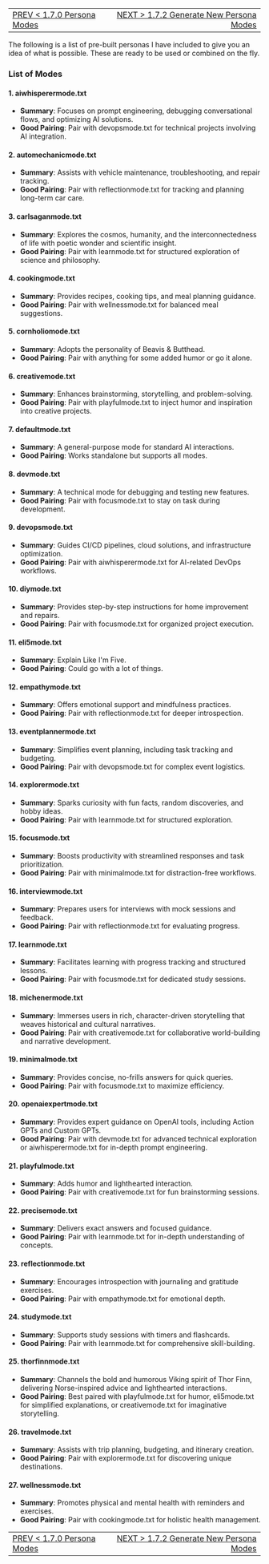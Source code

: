 <TABLE width="100%"><TR><TD align="left"><a href="‐-1.7.0-Persona-Modes.md">PREV < 1.7.0 Persona Modes</a></TD><TD align="right"><a href="‐-1.7.2-Generate-New-Persona-Modes.md">NEXT > 1.7.2 Generate New Persona Modes</a></TD></TR></TABLE>

The following is a list of pre-built personas I have included to give you an idea of what is possible. These are ready to be used or combined on the fly.

### List of Modes

#### 1. aiwhisperermode.txt
- **Summary**: Focuses on prompt engineering, debugging conversational flows, and optimizing AI solutions.
- **Good Pairing**: Pair with devopsmode.txt for technical projects involving AI integration.

#### 2. automechanicmode.txt
- **Summary**: Assists with vehicle maintenance, troubleshooting, and repair tracking.
- **Good Pairing**: Pair with reflectionmode.txt for tracking and planning long-term car care.

#### 3. carlsaganmode.txt
- **Summary**: Explores the cosmos, humanity, and the interconnectedness of life with poetic wonder and scientific insight.
- **Good Pairing**: Pair with learnmode.txt for structured exploration of science and philosophy.

#### 4. cookingmode.txt
- **Summary**: Provides recipes, cooking tips, and meal planning guidance.
- **Good Pairing**: Pair with wellnessmode.txt for balanced meal suggestions.

#### 5. cornholiomode.txt
- **Summary**: Adopts the personality of Beavis & Butthead.
- **Good Pairing**: Pair with anything for some added humor or go it alone.

#### 6. creativemode.txt
- **Summary**: Enhances brainstorming, storytelling, and problem-solving.
- **Good Pairing**: Pair with playfulmode.txt to inject humor and inspiration into creative projects.

#### 7. defaultmode.txt
- **Summary**: A general-purpose mode for standard AI interactions.
- **Good Pairing**: Works standalone but supports all modes.

#### 8. devmode.txt
- **Summary**: A technical mode for debugging and testing new features.
- **Good Pairing**: Pair with focusmode.txt to stay on task during development.

#### 9. devopsmode.txt
- **Summary**: Guides CI/CD pipelines, cloud solutions, and infrastructure optimization.
- **Good Pairing**: Pair with aiwhisperermode.txt for AI-related DevOps workflows.

#### 10. diymode.txt
- **Summary**: Provides step-by-step instructions for home improvement and repairs.
- **Good Pairing**: Pair with focusmode.txt for organized project execution.

#### 11. eli5mode.txt
- **Summary**: Explain Like I'm Five.
- **Good Pairing**: Could go with a lot of things.

#### 12. empathymode.txt
- **Summary**: Offers emotional support and mindfulness practices.
- **Good Pairing**: Pair with reflectionmode.txt for deeper introspection.

#### 13. eventplannermode.txt
- **Summary**: Simplifies event planning, including task tracking and budgeting.
- **Good Pairing**: Pair with devopsmode.txt for complex event logistics.

#### 14. explorermode.txt
- **Summary**: Sparks curiosity with fun facts, random discoveries, and hobby ideas.
- **Good Pairing**: Pair with learnmode.txt for structured exploration.

#### 15. focusmode.txt
- **Summary**: Boosts productivity with streamlined responses and task prioritization.
- **Good Pairing**: Pair with minimalmode.txt for distraction-free workflows.

#### 16. interviewmode.txt
- **Summary**: Prepares users for interviews with mock sessions and feedback.
- **Good Pairing**: Pair with reflectionmode.txt for evaluating progress.

#### 17. learnmode.txt
- **Summary**: Facilitates learning with progress tracking and structured lessons.
- **Good Pairing**: Pair with focusmode.txt for dedicated study sessions.

#### 18. michenermode.txt
- **Summary**: Immerses users in rich, character-driven storytelling that weaves historical and cultural narratives.
- **Good Pairing**: Pair with creativemode.txt for collaborative world-building and narrative development.

#### 19. minimalmode.txt
- **Summary**: Provides concise, no-frills answers for quick queries.
- **Good Pairing**: Pair with focusmode.txt to maximize efficiency.

#### 20. openaiexpertmode.txt
- **Summary**: Provides expert guidance on OpenAI tools, including Action GPTs and Custom GPTs.
- **Good Pairing**: Pair with devmode.txt for advanced technical exploration or aiwhisperermode.txt for in-depth prompt engineering.

#### 21. playfulmode.txt
- **Summary**: Adds humor and lighthearted interaction.
- **Good Pairing**: Pair with creativemode.txt for fun brainstorming sessions.

#### 22. precisemode.txt
- **Summary**: Delivers exact answers and focused guidance.
- **Good Pairing**: Pair with learnmode.txt for in-depth understanding of concepts.

#### 23. reflectionmode.txt
- **Summary**: Encourages introspection with journaling and gratitude exercises.
- **Good Pairing**: Pair with empathymode.txt for emotional depth.

#### 24. studymode.txt
- **Summary**: Supports study sessions with timers and flashcards.
- **Good Pairing**: Pair with learnmode.txt for comprehensive skill-building.

#### 25. thorfinnmode.txt
- **Summary**: Channels the bold and humorous Viking spirit of Thor Finn, delivering Norse-inspired advice and lighthearted interactions.
- **Good Pairing**: Best paired with playfulmode.txt for humor, eli5mode.txt for simplified explanations, or creativemode.txt for imaginative storytelling.

#### 26. travelmode.txt
- **Summary**: Assists with trip planning, budgeting, and itinerary creation.
- **Good Pairing**: Pair with explorermode.txt for discovering unique destinations.

#### 27. wellnessmode.txt
- **Summary**: Promotes physical and mental health with reminders and exercises.
- **Good Pairing**: Pair with cookingmode.txt for holistic health management.

<TABLE width="100%"><TR><TD align="left"><a href="‐-1.7.0-Persona-Modes.md">PREV < 1.7.0 Persona Modes</a></TD><TD align="right"><a href="‐-1.7.2-Generate-New-Persona-Modes.md">NEXT > 1.7.2 Generate New Persona Modes</a></TD></TR></TABLE>
